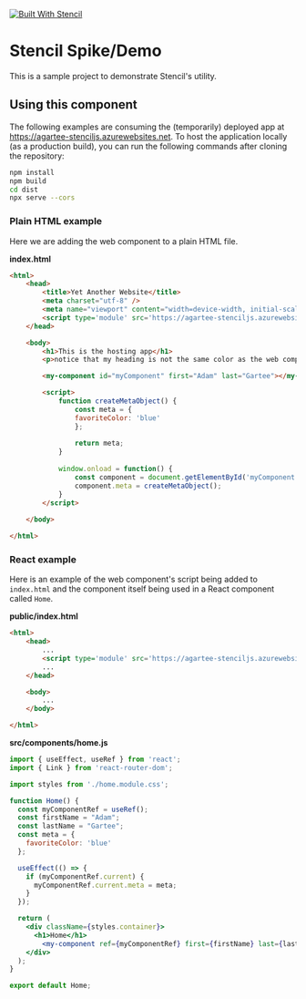 [![Built With Stencil](https://img.shields.io/badge/-Built%20With%20Stencil-16161d.svg?logo=data%3Aimage%2Fsvg%2Bxml%3Bbase64%2CPD94bWwgdmVyc2lvbj0iMS4wIiBlbmNvZGluZz0idXRmLTgiPz4KPCEtLSBHZW5lcmF0b3I6IEFkb2JlIElsbHVzdHJhdG9yIDE5LjIuMSwgU1ZHIEV4cG9ydCBQbHVnLUluIC4gU1ZHIFZlcnNpb246IDYuMDAgQnVpbGQgMCkgIC0tPgo8c3ZnIHZlcnNpb249IjEuMSIgaWQ9IkxheWVyXzEiIHhtbG5zPSJodHRwOi8vd3d3LnczLm9yZy8yMDAwL3N2ZyIgeG1sbnM6eGxpbms9Imh0dHA6Ly93d3cudzMub3JnLzE5OTkveGxpbmsiIHg9IjBweCIgeT0iMHB4IgoJIHZpZXdCb3g9IjAgMCA1MTIgNTEyIiBzdHlsZT0iZW5hYmxlLWJhY2tncm91bmQ6bmV3IDAgMCA1MTIgNTEyOyIgeG1sOnNwYWNlPSJwcmVzZXJ2ZSI%2BCjxzdHlsZSB0eXBlPSJ0ZXh0L2NzcyI%2BCgkuc3Qwe2ZpbGw6I0ZGRkZGRjt9Cjwvc3R5bGU%2BCjxwYXRoIGNsYXNzPSJzdDAiIGQ9Ik00MjQuNywzNzMuOWMwLDM3LjYtNTUuMSw2OC42LTkyLjcsNjguNkgxODAuNGMtMzcuOSwwLTkyLjctMzAuNy05Mi43LTY4LjZ2LTMuNmgzMzYuOVYzNzMuOXoiLz4KPHBhdGggY2xhc3M9InN0MCIgZD0iTTQyNC43LDI5Mi4xSDE4MC40Yy0zNy42LDAtOTIuNy0zMS05Mi43LTY4LjZ2LTMuNkgzMzJjMzcuNiwwLDkyLjcsMzEsOTIuNyw2OC42VjI5Mi4xeiIvPgo8cGF0aCBjbGFzcz0ic3QwIiBkPSJNNDI0LjcsMTQxLjdIODcuN3YtMy42YzAtMzcuNiw1NC44LTY4LjYsOTIuNy02OC42SDMzMmMzNy45LDAsOTIuNywzMC43LDkyLjcsNjguNlYxNDEuN3oiLz4KPC9zdmc%2BCg%3D%3D&colorA=16161d&style=flat-square)](https://stenciljs.com)

# Stencil Spike/Demo

This is a sample project to demonstrate Stencil's utility.

## Using this component

The following examples are consuming the (temporarily) deployed app at https://agartee-stenciljs.azurewebsites.net. To host the application locally (as a production build), you can run the following commands after cloning the repository:

```bash
npm install
npm build
cd dist
npx serve --cors
```



### Plain HTML example

Here we are adding the web component to a plain HTML file.

**index.html**

```html
<html>
    <head>
        <title>Yet Another Website</title>
        <meta charset="utf-8" />
        <meta name="viewport" content="width=device-width, initial-scale=1.0, minimum-scale=1.0, maximum-scale=5.0" />
        <script type='module' src='https://agartee-stenciljs.azurewebsites.net/esm/spike.js'></script>
    </head>

    <body>
        <h1>This is the hosting app</h1>
        <p>notice that my heading is not the same color as the web component's...</p>

        <my-component id="myComponent" first="Adam" last="Gartee"></my-component>

        <script>
            function createMetaObject() {
                const meta = {
                favoriteColor: 'blue'
                };
        
                return meta;
            }
        
            window.onload = function() {
                const component = document.getElementById('myComponent');
                component.meta = createMetaObject();
            }
        </script>
        
    </body>

</html>
```

### React example

Here is an example of the web component's script being added to `index.html` and the component itself being used in a React component called `Home`.

**public/index.html**

```html
<html>
    <head>
        ...
        <script type='module' src='https://agartee-stenciljs.azurewebsites.net/esm/spike.js'></script>
        ...
    </head>

    <body>
        ...
    </body>

</html>
```

**src/components/home.js**

```jsx
import { useEffect, useRef } from 'react';
import { Link } from 'react-router-dom';

import styles from './home.module.css';

function Home() {
  const myComponentRef = useRef();
  const firstName = "Adam";
  const lastName = "Gartee";
  const meta = {
    favoriteColor: 'blue'
  };

  useEffect(() => {
    if (myComponentRef.current) {
      myComponentRef.current.meta = meta;
    }
  });

  return (
    <div className={styles.container}>
      <h1>Home</h1>
        <my-component ref={myComponentRef} first={firstName} last={lastName}></my-component>
    </div>
  );
}

export default Home;

```
